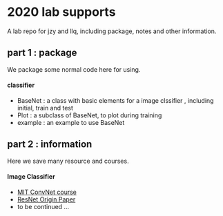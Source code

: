 # 2020 lab supports
A lab repo for jzy and llq, including package, notes and other
information.

## part 1 : package
We package some normal code here for using.

#### classifier

- BaseNet : a class with basic elements for a image clssifier
, including initial, train and test
- Plot : a subclass of BaseNet, to plot during training
- example : an example to use BaseNet


## part 2 : information
Here we save many resource and courses.

#### Image Classifier   

- [MIT ConvNet course](https://cs231n.github.io/)
- [ResNet Origin Paper](https://arxiv.org/abs/1512.03385) 
- to be continued ...